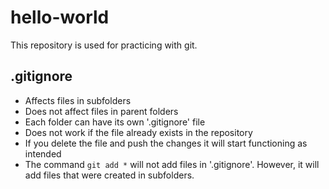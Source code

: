 # hello-world
This repository is used for practicing with git.

## .gitignore
* Affects files in subfolders
* Does not affect files in parent folders
* Each folder can have its own '.gitignore' file
* Does not work if the file already exists in the repository
* If you delete the file and push the changes it will start functioning as intended
* The command `git add *` will not add files in '.gitignore'. However, it will add files that were created in subfolders.
